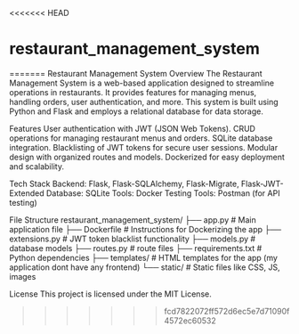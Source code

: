 <<<<<<< HEAD
# restaurant_management_system
=======
Restaurant Management System
Overview
The Restaurant Management System is a web-based application designed to streamline operations in restaurants. It provides features for managing menus, handling orders, user authentication, and more. This system is built using Python and Flask and employs a relational database for data storage.

Features
User authentication with JWT (JSON Web Tokens).
CRUD operations for managing restaurant menus and orders.
SQLite database integration.
Blacklisting of JWT tokens for secure user sessions.
Modular design with organized routes and models.
Dockerized for easy deployment and scalability.

Tech Stack
Backend: Flask, Flask-SQLAlchemy, Flask-Migrate, Flask-JWT-Extended
Database: SQLite
Tools: Docker
Testing Tools: Postman (for API testing)

File Structure
restaurant_management_system/
├── app.py                # Main application file
├── Dockerfile            # Instructions for Dockerizing the app
├── extensions.py         # JWT token blacklist functionality 
├── models.py             # database models
├── routes.py             # route files 
├── requirements.txt      # Python dependencies
├── templates/            # HTML templates for the app (my application dont have any frontend)
└── static/               # Static files like CSS, JS, images

License
This project is licensed under the MIT License.

>>>>>>> fcd7822072ff572d6ec5e7d71090f4572ec60532
